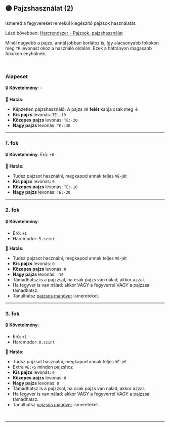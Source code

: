 ## 🟣 Pajzshasználat (2)

Ismered a fegyvereket remekül kiegészítő pajzsok használatát.

Lásd bővebben: [Harcrendszer - Pajzsok, pajzshasználat](../064_02_09_pajzsok_pajzshasznalat.md)

Minél nagyobb a pajzs, annál jobban korlátoz is, így alacsonyabb fokokon még `TÉ` levonást okoz a használó oldalán. Ezek a hátrányon magasabb fokokon enyhülnek.

<br />

### Alapeset

🔒 **Követelmény**: -

🌟 **Hatás**:
- Képzetlen pajzshasználó. A pajzs `VÉ` **felét** kapja csak meg ↓
- **Kis pajzs** levonás: `TÉ:-10`
- **Közepes pajzs** levonás: `TÉ:-20`
- **Nagy pajzs** levonás: `TÉ:-30`

---
### 1. fok

🔒 **Követelmény**: Erő: `+0`

🌟 **Hatás**:
- Tudsz pajzsot használni, megkapod annak teljes `VÉ`-jét
- **Kis pajzs** levonás: `0`
- **Közepes pajzs** levonás: `TÉ:-10`
- **Nagy pajzs** levonás: `TÉ:-20`

---
### 2. fok

🔒 **Követelmény**:
- Erő: `+1`
- Harcmodor: `5.szint`

🌟 **Hatás**:
- Tudsz pajzsot használni, megkapod annak teljes `VÉ`-jét
- **Kis pajzs** levonás: `0`
- **Közepes pajzs** levonás: `0`
- **Nagy pajzs** levonás: `-10`
- Támadhatsz is a pajzzsal, ha csak pajzs van nálad, akkor azzal.
- Ha fegyver is van nálad: akkor VAGY a fegyverrel VAGY a pajzzsal támadhatsz.
- Tanulhatsz [pajzsos manőver](../066_05_altalanos_manoverek.md) ismereteket.

---
### 3. fok

🔒 **Követelmény**:
- Erő: `+1`
- Harcmodor: `8.szint`

🌟 **Hatás**:
- Tudsz pajzsot használni, megkapod annak teljes `VÉ`-jét
- Extra `VÉ:+5` minden pajzshoz
- **Kis pajzs** levonás: `0`
- **Közepes pajzs** levonás: `0`
- **Nagy pajzs** levonás: `0`
- Támadhatsz is a pajzzsal, ha csak pajzs van nálad, akkor azzal.
- Ha fegyver is van nálad: akkor VAGY a fegyverrel VAGY a pajzzsal támadhatsz.
- Tanulhatsz [pajzsos manőver](../066_05_altalanos_manoverek.md) ismereteket.

<br />

---
